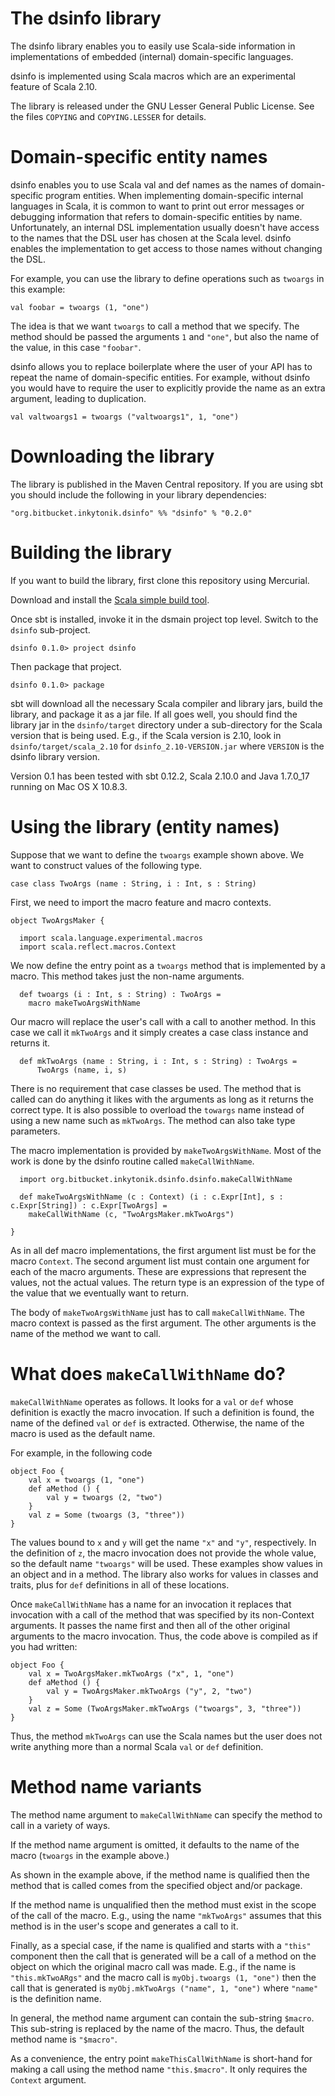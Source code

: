 The dsinfo library
==================

The dsinfo library enables you to easily use Scala-side information in
implementations of embedded (internal) domain-specific languages.

dsinfo is implemented using Scala macros which are an experimental feature
of Scala 2.10.

The library is released under the GNU Lesser General Public License. See the
files `COPYING` and `COPYING.LESSER` for details.

Domain-specific entity names
============================

dsinfo enables you to use Scala val and def names as the names of
domain-specific program entities.
When implementing domain-specific internal languages in Scala, it is common
to want to print out error messages or debugging information that refers to
domain-specific entities by name.
Unfortunately, an internal DSL implementation usually doesn't have access
to the names that the DSL user has chosen at the Scala level.
dsinfo enables the implementation to get access to those names without
changing the DSL.

For example, you can use the library to define operations such as `twoargs`
in this example:

    val foobar = twoargs (1, "one")

The idea is that we want `twoargs` to call a method that we specify.
The method should be passed the arguments `1` and `"one"`, but also the
name of the value, in this case `"foobar"`.

dsinfo allows you to replace boilerplate where the user of your API has to
repeat the name of domain-specific entities.
For example, without dsinfo you would have to require the user to
explicitly provide the name as an extra argument, leading to duplication.

    val valtwoargs1 = twoargs ("valtwoargs1", 1, "one")

Downloading the library
=======================

The library is published in the Maven Central repository.
If you are using sbt you should include the following in your library
dependencies:

    "org.bitbucket.inkytonik.dsinfo" %% "dsinfo" % "0.2.0"

Building the library
====================

If you want to build the library, first clone this repository using
Mercurial.

Download and install the [Scala simple build tool](http://www.scala-sbt.org).

Once sbt is installed, invoke it in the dsmain project top level.
Switch to the `dsinfo` sub-project.

    dsinfo 0.1.0> project dsinfo

Then package that project.

    dsinfo 0.1.0> package

sbt will download all the necessary Scala compiler and library jars, build
the library, and package it as a jar file.
If all goes well, you should find the library jar in the `dsinfo/target`
directory under a sub-directory for the Scala version that is being used.
E.g., if the Scala version is 2.10, look in `dsinfo/target/scala_2.10` for
`dsinfo_2.10-VERSION.jar` where `VERSION` is the dsinfo library version.

Version 0.1 has been tested with sbt 0.12.2, Scala 2.10.0 and Java
1.7.0_17 running on Mac OS X 10.8.3.

Using the library (entity names)
================================

Suppose that we want to define the `twoargs` example shown above. We want
to construct values of the following type.

    case class TwoArgs (name : String, i : Int, s : String)

First, we need to import the macro feature and macro contexts.

    object TwoArgsMaker {

      import scala.language.experimental.macros
      import scala.reflect.macros.Context

We now define the entry point as a `twoargs` method that is implemented by
a macro.
This method takes just the non-name arguments.

      def twoargs (i : Int, s : String) : TwoArgs =
        macro makeTwoArgsWithName

Our macro will replace the user's call with a call to another method.
In this case we call it `mkTwoArgs` and it simply creates a case class
instance and returns it.

      def mkTwoArgs (name : String, i : Int, s : String) : TwoArgs =
          TwoArgs (name, i, s)

There is no requirement that case classes be used.
The method that is called can do anything it likes with the arguments as
long as it returns the correct type.
It is also possible to overload the `towargs` name instead of using a
new name such as `mkTwoArgs`.
The method can also take type parameters.

The macro implementation is provided by `makeTwoArgsWithName`.
Most of the work is done by the dsinfo routine called `makeCallWithName`.

      import org.bitbucket.inkytonik.dsinfo.dsinfo.makeCallWithName

      def makeTwoArgsWithName (c : Context) (i : c.Expr[Int], s : c.Expr[String]) : c.Expr[TwoArgs] =
        makeCallWithName (c, "TwoArgsMaker.mkTwoArgs")

    }

As in all def macro implementations, the first argument list must be for
the macro `Context`.
The second argument list must contain one argument for each of the macro
arguments.
These are expressions that represent the values, not the actual values.
The return type is an expression of the type of the value that we
eventually want to return.

The body of `makeTwoArgsWithName` just has to call `makeCallWithName`.
The macro context is passed as the first argument.
The other arguments is the name of the method we want to call.

What does `makeCallWithName` do?
================================

`makeCallWithName` operates as follows.
It looks for a `val` or `def` whose definition is exactly the macro
invocation.
If such a definition is found, the name of the defined `val` or `def` is
extracted.
Otherwise, the name of the macro is used as the default name.

For example, in the following code

    object Foo {
        val x = twoargs (1, "one")
        def aMethod () {
            val y = twoargs (2, "two")
        }
        val z = Some (twoargs (3, "three"))
    }

The values bound to `x` and `y` will get the name `"x"` and `"y"`,
respectively.
In the definition of `z`, the macro invocation does not provide the whole
value, so the default name `"twoargs"` will be used.
These examples show values in an object and in a method.
The library also works for values in classes and traits, plus for `def`
definitions in all of these locations.

Once `makeCallWithName` has a name for an invocation it replaces that
invocation with a call of the method that was specified by its non-Context
arguments.
It passes the name first and then all of the other original arguments to
the macro invocation.
Thus, the code above is compiled as if you had written:

    object Foo {
        val x = TwoArgsMaker.mkTwoArgs ("x", 1, "one")
        def aMethod () {
            val y = TwoArgsMaker.mkTwoArgs ("y", 2, "two")
        }
        val z = Some (TwoArgsMaker.mkTwoArgs ("twoargs", 3, "three"))
    }

Thus, the method `mkTwoArgs` can use the Scala names but the user does not
write anything more than a normal Scala `val` or `def` definition.

Method name variants
====================

The method name argument to `makeCallWithName` can specify the method to
call in a variety of ways.

If the method name argument is omitted, it defaults to the name of the
macro (`twoargs` in the example above.)

As shown in the example above, if the method name is qualified then the
method that is called comes from the specified object and/or package.

If the method name is unqualified then the method must exist in the scope
of the call of the macro.
E.g., using the name `"mkTwoArgs"` assumes that this method is in the
user's scope and generates a call to it.

Finally, as a special case, if the name is qualified and starts with a
`"this"` component then the call that is generated will be a call of a
method on the object on which the original macro call was made.
E.g., if the name is `"this.mkTwoARgs"` and the macro call is
`myObj.twoargs (1, "one")` then the call that is generated is
`myObj.mkTwoArgs ("name", 1, "one")` where `"name"` is the definition name.

In general, the method name argument can contain the sub-string `$macro`.
This sub-string is replaced by the name of the macro.
Thus, the default method name is `"$macro"`.

As a convenience, the entry point `makeThisCallWithName` is short-hand
for making a call using the method name `"this.$macro"`.
It only requires the `Context` argument.
